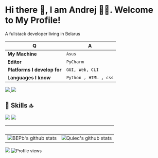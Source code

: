 # Hi there 👋, I am Andrej 👨‍💻. Welcome to My Profile!

A fullstack developer living in Belarus


Q | A
--- | --- 
**My Machine**  | `Asus`
**Editor**  | `PyCharm `
**Platforms I develop for** | `GUI, Web, CLI`
**Languages I know**  | `Python , HTML , css`


<a href="https://api.whatsapp.com/send?phone=+375333333355" alt="Connect on Whatsapp"> 
<img src="https://img.shields.io/badge/WHATSAPP-%2325D366.svg?&style=for-the-badge&logo=whatsapp&logoColor=white" /> 
</a>

<a href="https://www.linkedin.com/in/andrej-marinchenko-0445b7214/" alt="Connect on LinkedIn"> 
  <img src="https://img.shields.io/badge/linkedin-%230077B5.svg?&style=for-the-badge&logo=linkedin&logoColor=white" />
</a>

## 🚀 Skills 🔝

 <img src="https://img.shields.io/badge/python-%233776AB.svg?&style=for-the-badge&logo=python&logoColor=white" /> 
 <img src="https://img.shields.io/badge/Django-092E20?style=for-the-badge&logo=django&logoColor=white" /> 
 
 
 ‏‏‎ ‎| ‏‏‎ ‎
 --- | ---
![BEPb's github stats](https://github-readme-stats.vercel.app/api?username=BEPb&show_icons=true&theme=radical&include_all_commits=true) | ![Quiec's github stats](https://github-readme-stats.vercel.app/api/top-langs/?username=BEPb&theme=radical&layout=compact)

<img src="https://github-readme-streak-stats.herokuapp.com/?user=BEPb"></img>
![Profile views](https://gpvc.arturio.dev/BEPb)
